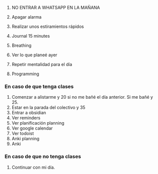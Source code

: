 

1. NO ENTRAR A WHATSAPP EN LA MAÑANA 

1. Apagar alarma 
2. Realizar unos estiramientos rápidos 
3. Journal 15 minutes 
4. Breathing 
5. Ver lo que planeé ayer 
6. Repetir mentalidad para el día 
7. Programming 



### En caso de que tenga clases 
1. Comenzar a alistarme y 20 si no me bañé el día anterior. Si me bañé y 25.
2. Estar en la parada del colectivo y 35
1. Entrar a obsidian
2. Ver reminders 
3. Ver planificación planning
4. Ver google calendar 
5. Ver todoist 
6. Anki planning 
7. Anki 



### En caso de que no tenga clases 
1. Continuar con mi día. 




